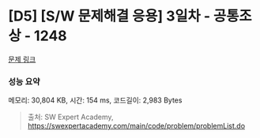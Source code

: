 # [D5] [S/W 문제해결 응용] 3일차 - 공통조상 - 1248 

[문제 링크](https://swexpertacademy.com/main/code/problem/problemDetail.do?contestProbId=AV15PTkqAPYCFAYD) 

### 성능 요약

메모리: 30,804 KB, 시간: 154 ms, 코드길이: 2,983 Bytes



> 출처: SW Expert Academy, https://swexpertacademy.com/main/code/problem/problemList.do